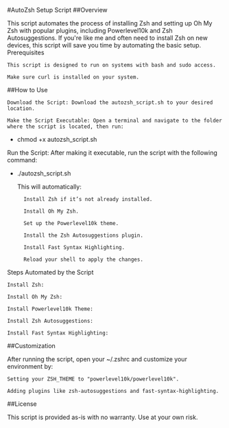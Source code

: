 #AutoZsh Setup Script
##Overview

This script automates the process of installing Zsh and setting up Oh My Zsh with popular plugins, including Powerlevel10k and Zsh Autosuggestions. If you're like me and often need to install Zsh on new devices, this script will save you time by automating the basic setup.
Prerequisites

    This script is designed to run on systems with bash and sudo access.

    Make sure curl is installed on your system.

##How to Use

    Download the Script: Download the autozsh_script.sh to your desired location.

    Make the Script Executable: Open a terminal and navigate to the folder where the script is located, then run:

- chmod +x autozsh_script.sh

Run the Script: After making it executable, run the script with the following command:

- ./autozsh_script.sh

    This will automatically:

        Install Zsh if it’s not already installed.

        Install Oh My Zsh.

        Set up the Powerlevel10k theme.

        Install the Zsh Autosuggestions plugin.

        Install Fast Syntax Highlighting.

        Reload your shell to apply the changes.

Steps Automated by the Script

    Install Zsh:

    Install Oh My Zsh:

    Install Powerlevel10k Theme:

    Install Zsh Autosuggestions:

    Install Fast Syntax Highlighting:

##Customization

After running the script, open your ~/.zshrc and customize your environment by:

    Setting your ZSH_THEME to "powerlevel10k/powerlevel10k".

    Adding plugins like zsh-autosuggestions and fast-syntax-highlighting.


##License

This script is provided as-is with no warranty. Use at your own risk.
